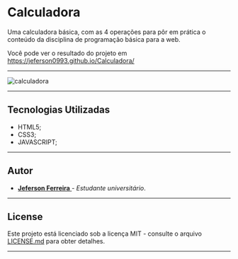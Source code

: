 # Calculadora
Uma calculadora básica, com as 4 operações para pôr em prática o conteúdo da disciplina de programação básica para a web.

Você pode ver o resultado do projeto em https://jeferson0993.github.io/Calculadora/

***
![calculadora](https://user-images.githubusercontent.com/29678099/51336483-8ae45f00-1a7c-11e9-9b93-932e3ff17675.png)
***
## Tecnologias Utilizadas

* HTML5;
* CSS3;
* JAVASCRIPT;

---
## Autor

* [ **Jeferson Ferreira** ](https://github.com/jeferson0993) - *Estudante universitário*.
---

## License

Este projeto está licenciado sob a licença MIT - consulte o arquivo [LICENSE.md](LICENSE.md) para obter detalhes.

***
